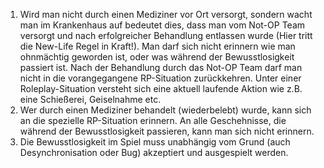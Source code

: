 1.  Wird man nicht durch einen Mediziner vor Ort versorgt, sondern wacht man im Krankenhaus auf bedeutet dies, dass man vom Not-OP Team versorgt und nach erfolgreicher Behandlung entlassen wurde (Hier tritt die New-Life Regel in Kraft!). Man darf sich nicht erinnern wie man ohnmächtig geworden ist, oder was während der Bewusstlosigkeit passiert ist. Nach der Behandlung durch das Not-OP Team darf man nicht in die vorangegangene RP-Situation zurückkehren. Unter einer Roleplay-Situation versteht sich eine aktuell laufende Aktion wie z.B. eine Schießerei, Geiselnahme etc.
2.  Wer durch einen Mediziner behandelt (wiederbelebt) wurde, kann sich an die spezielle RP-Situation erinnern. An alle Geschehnisse, die während der Bewusstlosigkeit passieren, kann man sich nicht erinnern.
3.  Die Bewusstlosigkeit im Spiel muss unabhängig vom Grund (auch Desynchronisation oder Bug) akzeptiert und ausgespielt werden.
